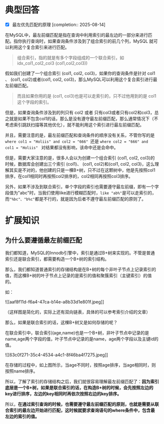 # 典型回答
- [x] 最左优先匹配的原理  [completion:: 2025-08-14]

在MySQL中，最左前缀匹配是指在查询中利用索引的最左边的一部分来进行匹配。指你执行查询时，如果查询条件涉及到了组合索引的前几个列，MySQL 就可以利用这个复合索引来进行匹配。



> 组合索引，指的就是有多个字段组成的一个联合索引，如 idx_col1_col2_col3 (col1,col2,col3))
>



假如我们创建了一个组合索引 (col1, col2, col3)，如果你的查询条件是针对 col1 、 (col1, col2)或者(col1, col2, col3)，那么MySQL可以利用这个复合索引进行最左前缀匹配。



> 而且如果你用的是 (col1, col3)也是可以走索引的，只不过他用到的是 col1这个字段的索引。
>



但是，如果查询条件涉及到的列只有 col2 或者 只有col3或者只有col2和col3，总之就是如果不包含col1的话，那么是没有遵守最左前缀匹配，那么通常情况下（不考虑索引跳跃扫描等其他优化），就不能利用这个索引进行最左前缀匹配。



并且，需要注意的是，最左前缀匹配和查询条件的顺序没有关系，不管你写的是`where col1 = "Holiis" and col2 = "666" `还是 `where col2 = "666" and col1 = "Holiis" ` 对结果都没有影响，该命中还是会命中。



但是，需要大家注意的是，很多人会以为创建一个组合索引 (col1, col2, col3)的时候，数据库会创建出三个索引 (col1)、 (col1, col2)和(col1, col2, col3)，这么理解其实是不对的，他创建的只是一棵B+树，只不过在这颗树中，他是先按照col1排序，在col1相同时再按照col2排序的，col2相同再按照col3排序。



另外，如果不涉及到联合索引，单个字段的索引也需要遵守最左前缀，即有一个字段值为"abc"时，当我们使用like进行模糊匹配时，`like "ab%"`是可以走索引的，而`"%bc"、"b%c"`都是不行的，就是因为后者不遵守最左前缀匹配的原则了。



# 扩展知识
## 为什么要遵循最左前缀匹配
我们都知道，MySQL的Innodb引擎中，索引是通过B+树来实现的。不管是普通索引还是联合索引，都需要构造一个B+树的索引结构。



那么，我们都知道普通索引的存储结构是在B+树的每个非叶子节点上记录索引的值，而这棵B+树的叶子节点上记录的是索引的值和聚簇索引（主键索引）的值的。



如：



![[aaf8f11d-f6a4-47ca-b14e-a8b33d1e801f.jpeg]]

（这样图是简化的，实际上还有双向链表，具体的可以参考索引介绍的文章）



那么，如果是联合索引的话，这棵B+树又是如何存储的呢？



在联合索引中，联合索引(age,name)也是一个B+树，非叶子节点中记录的是name,age两个字段的值，叶子节点中记录的是name，age两个字段以及主键id的值。



![[63c0f271-35c4-4534-a4c1-8f46ba4f7275.jpeg]]



在存储的过程中，如上图所示，当age不同时，按照age排序，当age相同时，则按照name排序。



所以，了解了索引的存储结构之后，我们就很容易理解最左前缀匹配了：**因为索引底层是一个B+树，如果是联合索引的话，在构造B+树的时候，会先按照左边的key进行排序，左边的key相同时再依次按照右边的key排序。**



所以，**在通过索引查询的时候，也需要遵守最左前缀匹配的原则，也就是需要从联合索引的最左边开始进行匹配，这时候就要求查询语句的where条件中，包含最左边的索引的值。**


